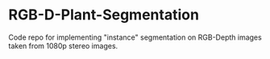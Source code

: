 # RGB-D-Plant-Segmentation
Code repo for implementing "instance" segmentation on RGB-Depth images taken from 1080p stereo images. 
